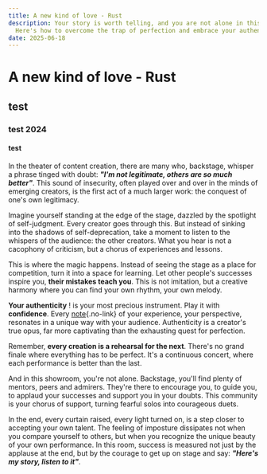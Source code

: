 ```yaml
---
title: A new kind of love - Rust
description: Your story is worth telling, and you are not alone in this journey.
  Here's how to overcome the trap of perfection and embrace your authenticity.
date: 2025-06-18
---
```


# A new kind of love - Rust

## test

### test 2024

#### test

In the theater of content creation, there are many who, backstage, whisper a phrase tinged with doubt: _**"I'm not legitimate, others are so much better"**_. This sound of insecurity, often played over and over in the minds of emerging creators, is the first act of a much larger work: the conquest of one's own legitimacy.

Imagine yourself standing at the edge of the stage, dazzled by the spotlight of self-judgment. Every creator goes through this. But instead of sinking into the shadows of self-deprecation, take a moment to listen to the whispers of the audience: the other creators. What you hear is not a cacophony of criticism, but a chorus of experiences and lessons.

This is where the magic happens. Instead of seeing the stage as a place for competition, turn it into a space for learning. Let other people's successes inspire you, **their mistakes teach you**. This is not imitation, but a creative harmony where you can find your own rhythm, your own melody.

**Your authenticity** ! is your most precious instrument. Play it with **confidence**. Every [note](/notes){.no-link} of your experience, your perspective, resonates in a unique way with your audience. Authenticity is a creator's true opus, far more captivating than the exhausting quest for perfection.

Remember, **every creation is a rehearsal for the next**. There's no grand finale where everything has to be perfect. It's a continuous concert, where each performance is better than the last.

And in this showroom, you're not alone. Backstage, you'll find plenty of mentors, peers and admirers. They're there to encourage you, to guide you, to applaud your successes and support you in your doubts. This community is your chorus of support, turning fearful solos into courageous duets.

In the end, every curtain raised, every light turned on, is a step closer to accepting your own talent. The feeling of imposture dissipates not when you compare yourself to others, but when you recognize the unique beauty of your own performance. In this room, success is measured not just by the applause at the end, but by the courage to get up on stage and say: _**"Here's my story, listen to it"**_.

